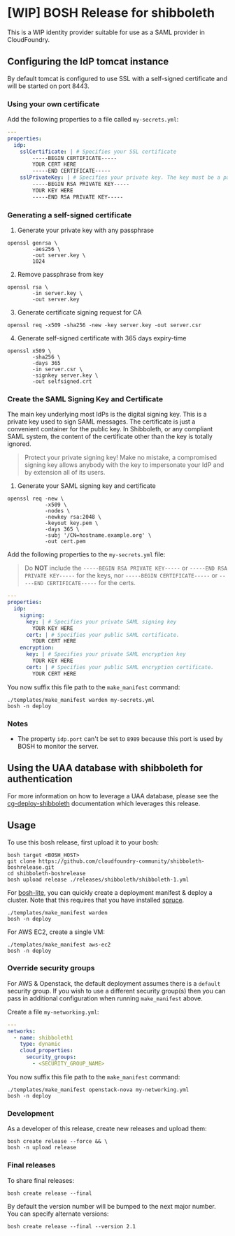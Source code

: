 # [WIP] BOSH Release for shibboleth

This is a WIP identity provider suitable for use as a SAML provider in CloudFoundry.

## Configuring the IdP tomcat instance

By default tomcat is configured to use SSL with a self-signed certificate and will be started on port 8443.

### Using your own certificate

Add the following properties to a file called `my-secrets.yml`:

``` yaml
---
properties:
  idp:
    sslCertificate: | # Specifies your SSL certificate
        -----BEGIN CERTIFICATE-----
        YOUR CERT HERE
        -----END CERTIFICATE-----
    sslPrivateKey: | # Specifies your private key. The key must be a passphrase-less key.
        -----BEGIN RSA PRIVATE KEY-----
        YOUR KEY HERE
        -----END RSA PRIVATE KEY-----
```

### Generating a self-signed certificate

1. Generate your private key with any passphrase

```shell
openssl genrsa \
        -aes256 \
        -out server.key \
        1024
```

2. Remove passphrase from key

```shell
openssl rsa \
        -in server.key \
        -out server.key
```

3. Generate certificate signing request for CA

`openssl req -x509 -sha256 -new -key server.key -out server.csr`

4. Generate self-signed certificate with 365 days expiry-time

```shell
openssl x509 \
        -sha256 \
        -days 365
        -in server.csr \
        -signkey server.key \
        -out selfsigned.crt
```

### Create the SAML Signing Key and Certificate

The main key underlying most IdPs is the digital signing key. This is a private
key used to sign SAML messages.  The certificate is just a convenient container
for the public key. In Shibboleth, or any compliant SAML system, the content of
the certificate other than the key is totally ignored.

> Protect your private signing key!
> Make no mistake, a compromised signing key allows anybody with the key to impersonate your IdP and by extension all of its users.

1. Generate your SAML signing key and certificate

```shell
openssl req -new \
            -x509 \
            -nodes \
            -newkey rsa:2048 \
            -keyout key.pem \
            -days 365 \
            -subj '/CN=hostname.example.org' \
            -out cert.pem
```

Add the following properties to the `my-secrets.yml` file:

> Do **NOT** include the `-----BEGIN RSA PRIVATE KEY-----` or `-----END RSA PRIVATE KEY-----`
> for the keys, nor `-----BEGIN CERTIFICATE-----` or `-----END CERTIFICATE-----` for
> the certs.

```yaml
---
properties:
  idp:
    signing:
      key: | # Specifies your private SAML signing key
        YOUR KEY HERE
      cert: | # Specifies your public SAML certificate.
        YOUR CERT HERE
    encryption:
      key: | # Specifies your private SAML encryption key
        YOUR KEY HERE
      cert: | # Specifies your public SAML encryption certificate.
        YOUR CERT HERE
```

You now suffix this file path to the `make_manifest` command:

```
./templates/make_manifest warden my-secrets.yml
bosh -n deploy
```

### Notes

- The property `idp.port` can't be set to `8989` because this port is used by
  BOSH to monitor the server.

## Using the UAA database with shibboleth for authentication

For more information on how to leverage a UAA database, please see the
[cg-deploy-shibboleth][cg-deploy-shibboleth] documentation which leverages this
release.

[cg-deploy-shibboleth]: https://github.com/18F/cg-deploy-shibboleth "GitHub 18F cloud.gov Concourse deployment pipeline for 18F/shibboleth-boshrelease"

## Usage

To use this bosh release, first upload it to your bosh:

```
bosh target <BOSH_HOST>
git clone https://github.com/cloudfoundry-community/shibboleth-boshrelease.git
cd shibboleth-boshrelease
bosh upload release ./releases/shibboleth/shibboleth-1.yml
```

For [bosh-lite](https://github.com/cloudfoundry/bosh-lite), you can quickly
create a deployment manifest & deploy a cluster. Note that this requires that
you have installed [spruce](https://github.com/geofffranks/spruce).

```
./templates/make_manifest warden
bosh -n deploy
```

For AWS EC2, create a single VM:

```
./templates/make_manifest aws-ec2
bosh -n deploy
```

### Override security groups

For AWS & Openstack, the default deployment assumes there is a `default`
security group. If you wish to use a different security group(s) then you can
pass in additional configuration when running `make_manifest` above.

Create a file `my-networking.yml`:

``` yaml
---
networks:
  - name: shibboleth1
    type: dynamic
    cloud_properties:
      security_groups:
        - <SECURITY_GROUP_NAME>
```

You now suffix this file path to the `make_manifest` command:

```
./templates/make_manifest openstack-nova my-networking.yml
bosh -n deploy
```

### Development

As a developer of this release, create new releases and upload them:

```shell
bosh create release --force && \
bosh -n upload release
```

### Final releases

To share final releases:

```shell
bosh create release --final
```

By default the version number will be bumped to the next major number. You can
specify alternate versions:


```shell
bosh create release --final --version 2.1
```
